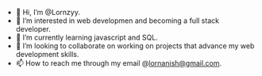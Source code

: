 - 👋 Hi, I’m @Lornzyy.
- 👀 I’m interested in web developmen and becoming a full stack developer.
- 🌱 I’m currently learning javascript and SQL.
- 💞️ I’m looking to collaborate on working on projects that advance my web development skills.
- 📫 How to reach me through my email @lornanish@gmail.com.

<!---
Lornzyy/Lornzyy is a ✨ special ✨ repository because its `README.md` (this file) appears on your GitHub profile.
You can click the Preview link to take a look at your changes.
--->
